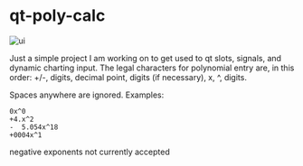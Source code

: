 # qt-poly-calc

![ui](https://raw.githubusercontent.com/NickJoannette/qt-poly-calc/master/polycalc.PNG?token=AK7AUQTA66LB4KDEJEOA3H25LQORK)

Just a simple project I am working on to get used to qt slots, signals, and dynamic charting input.
The legal characters for polynomial entry are, in this order: +/-, digits, decimal point, digits (if necessary), x, ^, digits.


Spaces anywhere are ignored.
Examples:
```
0x^0 
+4.x^2
-  5.054x^18
+0004x^1
```
negative exponents not currently accepted
